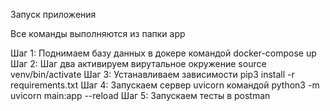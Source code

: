 Запуск приложения

Все команды выполняются из папки app

Шаг 1:  Поднимаем базу данных в докере командой     docker-compose up
Шаг 2:  Шаг два активируем вирутальное окружение    source venv/bin/activate
Шаг 3:  Устанавливаем зависимости                   pip3 install -r requirements.txt
Шаг 4:  Запускаем сервер uvicorn командой           python3 -m uvicorn main:app --reload
Шаг 5:  Запускаем тесты в postman
